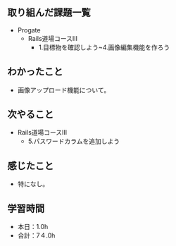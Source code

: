 ## 取り組んだ課題一覧
- Progate
  - Rails道場コースⅢ
    - 1.目標物を確認しよう~4.画像編集機能を作ろう
## わかったこと
- 画像アップロード機能について。
## 次やること
- Rails道場コースⅢ
  - 5.パスワードカラムを追加しよう
## 感じたこと
- 特になし。
## 学習時間
- 本日：1.0h
- 合計：7４.0h
